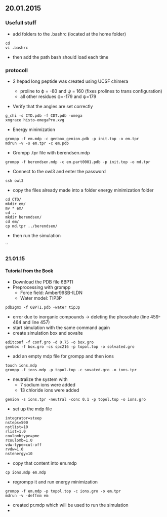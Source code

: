 ## 20.01.2015

### Usefull stuff

* add folders to the .bashrc (located at the home folder)

```
cd 
vi .bashrc
```

* then add the path bash should load each time

### protocoll

* 2 hepad long peptide was created using UCSF chimera
	* proline to ϕ = -80 and ψ = 160 (fixes prolines to trans configuration)
	* all other residues ϕ=-179 and ψ=179

* Verify that the angles are set correctly

```
g_chi -s CTD.pdb -f CDT.pdb -omega
xmgrace histo-omegaPro.xvg
```

* Energy minimization

```
grompp -f em.mdp -c genbox_genion.pdb -p init.top -o em.tpr
mdrun -v -s em.tpr -c em.pdb
```


* Grompp .tpr file with berendsen.mdp 

```
grompp -f berendsen.mdp -c em.part0001.pdb -p init.top -o md.tpr
```

* Connect to the owl3 and enter the password

```
ssh owl3
```

* copy the files already made into a folder energy minimization folder

```
cd CTD/
mkdir em/
mv * em/
cd ..
mkdir berendsen/
cd em/
cp md.tpr ../berendsen/
```

* then run the simulation

``



### 21.01.15

#### Tutorial from the Book

* Download the PDB file 6BPTI
* Preprocessing with grompp 
	* Force field: Amber99SB-ILDN
	* Water model: TIP3P


```
pdb2gmx -f 6BPTI.pdb -water tip3p
```

* error due to inorganic compounds → deleting the phosohate (line 459-464 and line 457)
* start simulation with the same command again
* create simulation box and sovalte

```
editconf -f conf.gro -d 0.75 -o box.gro
genbox -f box.gro -cs spc216 -p topol.top -o solvated.gro
```

* add an empty mdp file for grompp and then ions

```
touch ions.mdp
grompp -f ions.mdp -p topol.top -c sovated.gro -o ions.tpr
```

* neutralize the system with
	* 7 sodium ions were added
	* 13 chloride ions were added

```
genion -s ions.tpr -neutral -conc 0.1 -p topol.top -o ions.gro
```

* set up the mdp file 

```
integrator=steep
nsteps=500
nstlist=10
rlist=1.0
coulombtype=pme
rcoulomb=1.0
vdw-type=cut-off
rvdw=1.0
nstenergy=10
```

* copy that content into em.mdp

```
cp ions.mdp em.mdp
```

* regrompp it and run energy minimization

```
grompp -f em.mdp -p topol.top -c ions.gro -o em.tpr
mdrun -v -deffnm em
```

* created pr.mdp which will be used to run the simulation
* 





